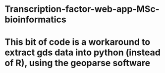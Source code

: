 # Transcription-factor-web-app-MSc-bioinformatics
# This bit of code is a workaround to extract gds data into python (instead of R), using the geoparse software
